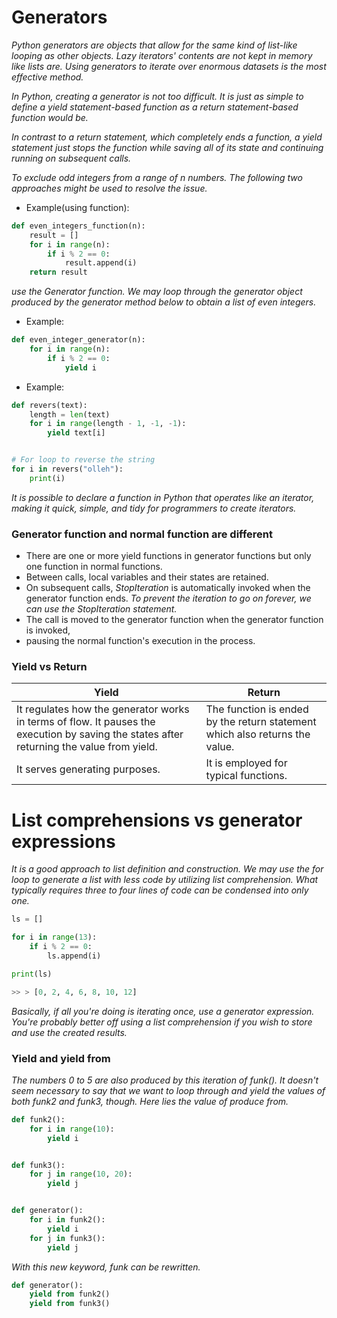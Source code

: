 # Generators

_Python generators are objects that allow for the same kind of list-like looping as other objects.
Lazy iterators' contents are not kept in memory like lists are. Using generators to iterate over
enormous datasets is the most effective method._

_In Python, creating a generator is not too difficult. It is just as simple to define a yield statement-based
function as a return statement-based function would be._

_In contrast to a return statement, which completely ends a function, a yield statement just stops the function
while saving all of its state and continuing running on subsequent calls._

_To exclude odd integers from a range of n numbers. The following two approaches might be used to resolve the issue._

+ Example(using function):

```python
def even_integers_function(n):
    result = []
    for i in range(n):
        if i % 2 == 0:
            result.append(i)
    return result
```

_use the Generator function. We may loop through the generator object produced by the generator method below to obtain
a list of even integers._

+ Example:

```python
def even_integer_generator(n):
    for i in range(n):
        if i % 2 == 0:
            yield i
```

+ Example:

```python
def revers(text):
    length = len(text)
    for i in range(length - 1, -1, -1):
        yield text[i]


# For loop to reverse the string
for i in revers("olleh"):
    print(i)
```

_It is possible to declare a function in Python that operates like an iterator, making it quick, simple,
and tidy for programmers to create iterators._

### Generator function and normal function are different

+ There are one or more yield functions in generator functions but only one function in normal functions.
+ Between calls, local variables and their states are retained.
+ On subsequent calls, *StopIteration* is automatically invoked when the generator function ends.
  _To prevent the iteration to go on forever, we can use the *StopIteration* statement._
+ The call is moved to the generator function when the generator function is invoked,
+ pausing the normal function's execution in the process.

### Yield vs Return

| Yield                                                                                                                                     | Return                                                                      |
|-------------------------------------------------------------------------------------------------------------------------------------------|-----------------------------------------------------------------------------|
| It regulates how the generator works in terms of flow. It pauses the execution by saving the states after returning the value from yield. | The function is ended by the return statement which also returns the value. |
| It serves generating purposes.                                                                                                            | It is employed for typical functions.                                       |

# List comprehensions vs generator expressions

_It is a good approach to list definition and construction. We may use the for loop to generate a list with less code
by utilizing list comprehension. What typically requires three to four lines of code can be condensed into only one._

```python
ls = []

for i in range(13):
    if i % 2 == 0:
        ls.append(i)

print(ls)

>> > [0, 2, 4, 6, 8, 10, 12]
```

_Basically, if all you're doing is iterating once, use a generator expression. You're probably better off using a list
comprehension if you wish to store and use the created results._

### Yield and yield from

_The numbers 0 to 5 are also produced by this iteration of funk(). It doesn't seem necessary to say that we want to loop
through and yield the values of both funk2 and funk3, though. Here lies the value of produce from._

```python
def funk2():
    for i in range(10):
        yield i


def funk3():
    for j in range(10, 20):
        yield j


def generator():
    for i in funk2():
        yield i
    for j in funk3():
        yield j

```

_With this new keyword, funk can be rewritten._

```python
def generator():
    yield from funk2()
    yield from funk3()
```




